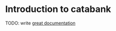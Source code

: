 # Introduction to catabank

TODO: write [great documentation](http://jacobian.org/writing/what-to-write/)
